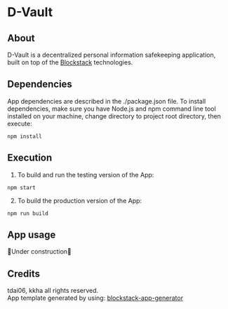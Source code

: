 # D-Vault
## About
D-Vault is a decentralized personal information safekeeping application, built on top of the [Blockstack](https://www.blockstack.org/) technologies.

## Dependencies
App dependencies are described in the ./package.json file. To install dependencies, make sure you have Node.js and npm command line tool installed on your machine, change directory to project root directory, then execute:
```
npm install
```

## Execution
1. To build and run the testing version of the App:
```
npm start
```
2. To build the production version of the App:
```
npm run build
```

## App usage
🚧Under construction🚧

## Credits
tdai06, kkha all rights reserved.  
App template generated by using: [blockstack-app-generator](https://github.com/blockstack/blockstack-app-generator)